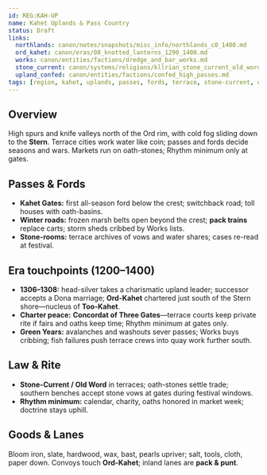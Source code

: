 ```yaml
---
id: REG:KAH-UP
name: Kahet Uplands & Pass Country
status: Draft
links:
  northlands: canon/notes/snapshots/misc_info/northlands_c0_1400.md
  ord_kahet: canon/eras/08_knotted_lanterns_1290_1400.md
  works: canon/entities/factions/dredge_and_bar_works.md
  stone_current: canon/systems/religions/kllrian_stone_current_old_word.md
  upland_confed: canon/entities/factions/confed_high_passes.md
tags: [region, kahet, uplands, passes, fords, terrace, stone-current, oath-stone]
---
```


## Overview
High spurs and knife valleys north of the Ord rim, with cold fog sliding down to the **Stern**. Terrace cities work water like coin; passes and fords decide seasons and wars. Markets run on oath-stones; Rhythm minimum only at gates.

## Passes & Fords
- **Kahet Gates:** first all-season ford below the crest; switchback road; toll houses with oath-basins.
- **Winter roads:** frozen marsh belts open beyond the crest; **pack trains** replace carts; storm sheds cribbed by Works lists.
- **Stone-rooms:** terrace archives of vows and water shares; cases re-read at festival.

## Era touchpoints (1200–1400)
- **1306–1308:** head-silver takes a charismatic upland leader; successor accepts a Dona marriage; **Ord-Kahet** chartered just south of the Stern shore—nucleus of **Too-Kahet**.
- **Charter peace:** **Concordat of Three Gates**—terrace courts keep private rite if fairs and oaths keep time; Rhythm minimum at gates only.
- **Green Years:** avalanches and washouts sever passes; Works buys cribbing; fish failures push terrace crews into quay work further south.

## Law & Rite
- **Stone-Current / Old Word** in terraces; oath-stones settle trade; southern benches accept stone vows at gates during festival windows.
- **Rhythm minimum:** calendar, charity, oaths honored in market week; doctrine stays uphill.

## Goods & Lanes
Bloom iron, slate, hardwood, wax, bast, pearls upriver; salt, tools, cloth, paper down. Convoys touch **Ord-Kahet**; inland lanes are **pack & punt**.
